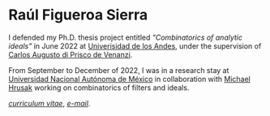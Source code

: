 # Raúl Figueroa Sierra

I defended my Ph.D. thesis project entitled *"Combinatorics of analytic ideals"* in June 2022 at [Univerisidad de los Andes](https://uniandes.edu.co), under the supervision of [Carlos Augusto di Prisco de Venanzi](https://math.uniandes.edu.co/app/cv/site/institucional.php?Uid=ca.di&Cat=Planta&PW=). 

From September to December of 2022, I was in a research stay at [Universidad Nacional Autónoma de México](https://www.unam.mx/) in collaboration with [Michael Hrusak](https://www.matmor.unam.mx/~michael/) working on combinatorics of filters and ideals.

[*curriculum vitae*](/docs/CV-RaulFigueroa.pdf), [*e-mail*](mailto:r.figueroa@uniandes.edu.co).




